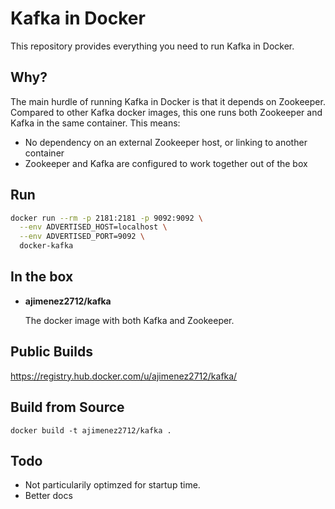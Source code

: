 Kafka in Docker
===

This repository provides everything you need to run Kafka in Docker.

Why?
---
The main hurdle of running Kafka in Docker is that it depends on Zookeeper.
Compared to other Kafka docker images, this one runs both Zookeeper and Kafka
in the same container. This means:

* No dependency on an external Zookeeper host, or linking to another container
* Zookeeper and Kafka are configured to work together out of the box

Run
---

```bash
docker run --rm -p 2181:2181 -p 9092:9092 \
  --env ADVERTISED_HOST=localhost \
  --env ADVERTISED_PORT=9092 \
  docker-kafka
```

In the box
---
* **ajimenez2712/kafka**

  The docker image with both Kafka and Zookeeper.

Public Builds
---

https://registry.hub.docker.com/u/ajimenez2712/kafka/

Build from Source
---

    docker build -t ajimenez2712/kafka .

Todo
---

* Not particularily optimzed for startup time.
* Better docs
